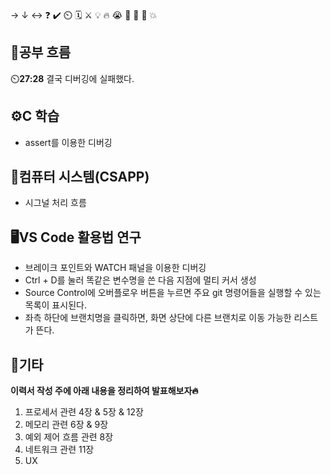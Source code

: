 → ↓ ↔ ❓ ✔️ ⏲️ 🗓️ ⚔️ 💡 🔥 😭 👏 🎵 🚨 💥

## 🧠공부 흐름
⏲️**27:28** 결국 디버깅에 실패했다. 

## ⚙️C 학습
- assert를 이용한 디버깅

## 📓컴퓨터 시스템(CSAPP)
- 시그널 처리 흐름

## 🖥️VS Code 활용법 연구
- 브레이크 포인트와 WATCH 패널을 이용한 디버깅
- Ctrl + D를 눌러 똑같은 변수명을 쓴 다음 지점에 멀티 커서 생성
- Source Control에 오버플로우 버튼을 누르면 주요 git 명령어들을 실행할 수 있는 목록이 표시된다.
- 좌측 하단에 브랜치명을 클릭하면, 화면 상단에 다른 브랜치로 이동 가능한 리스트가 뜬다.


## 📌기타
**이력서 작성 주에 아래 내용을 정리하여 발표해보자🔥**
1. 프로세서 관련 4장 & 5장 & 12장
2. 메모리 관련 6장 & 9장
3. 예외 제어 흐름 관련 8장
4. 네트워크 관련 11장
5. UX
